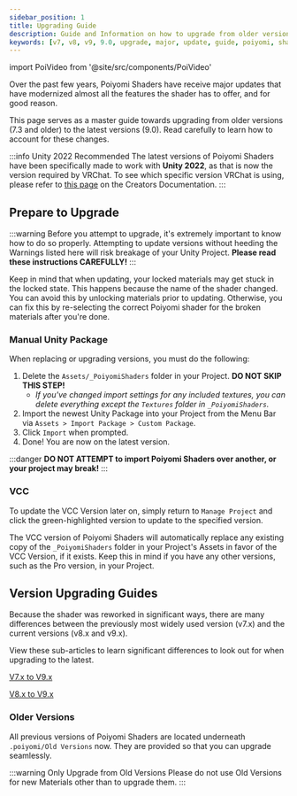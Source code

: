 ```yaml
---
sidebar_position: 1
title: Upgrading Guide
description: Guide and Information on how to upgrade from older versions (v7/v8) to the latest version (v9).
keywords: [v7, v8, v9, 9.0, upgrade, major, update, guide, poiyomi, shader]
---
```

import PoiVideo from '@site/src/components/PoiVideo' 

Over the past few years, Poiyomi Shaders have receive major updates that have modernized almost all the features the shader has to offer, and for good reason.

This page serves as a master guide towards upgrading from older versions (7.3 and older) to the latest versions (9.0). Read carefully to learn how to account for these changes.

:::info Unity 2022 Recommended
The latest versions of Poiyomi Shaders have been specifically made to work with **Unity 2022**, as that is now the version required by VRChat. To see which specific version VRChat is using, please refer to [this page](https://creators.vrchat.com/sdk/upgrade/current-unity-version/) on the Creators Documentation.
:::

## Prepare to Upgrade

:::warning
Before you attempt to upgrade, it's extremely important to know how to do so properly. Attempting to update versions without heeding the Warnings listed here will risk breakage of your Unity Project. **Please read these instructions CAREFULLY!**
:::

Keep in mind that when updating, your locked materials may get stuck in the locked state. This happens because the name of the shader changed. You can avoid this by unlocking materials prior to updating. Otherwise, you can fix this by re-selecting the correct Poiyomi shader for the broken materials after you're done.

### Manual Unity Package

When replacing or upgrading versions, you must do the following:
1. Delete the `Assets/_PoiyomiShaders` folder in your Project. **DO NOT SKIP THIS STEP!**
   - *If you've changed import settings for any included textures, you can delete everything except the `Textures` folder in `_PoiyomiShaders`.*
2. Import the newest Unity Package into your Project from the Menu Bar via `Assets > Import Package > Custom Package`.
3. Click `Import` when prompted.
4. Done! You are now on the latest version.

:::danger
**DO NOT ATTEMPT to import Poiyomi Shaders over another, or your project may break!**
:::

### VCC

To update the VCC Version later on, simply return to `Manage Project` and click the green-highlighted version to update to the specified version.

The VCC version of Poiyomi Shaders will automatically replace any existing copy of the `_PoiyomiShaders` folder in your Project's Assets in favor of the VCC Version, if it exists. Keep this in mind if you have any other versions, such as the Pro version, in your Project.

## Version Upgrading Guides

Because the shader was reworked in significant ways, there are many differences between the previously most widely used version (v7.x) and the current versions (v8.x and v9.x).

View these sub-articles to learn significant differences to look out for when upgrading to the latest.

<a class="button button--primary" href="/general/upgrade/v7-upgrade">V7.x to V9.x</a>

<a class="button button--primary" href="/general/upgrade/v8-upgrade">V8.x to V9.x</a>

### Older Versions

All previous versions of Poiyomi Shaders are located underneath `.poiyomi/Old Versions` now. They are provided so that you can upgrade seamlessly.

:::warning Only Upgrade from Old Versions
Please do not use Old Versions for new Materials other than to upgrade them.
:::